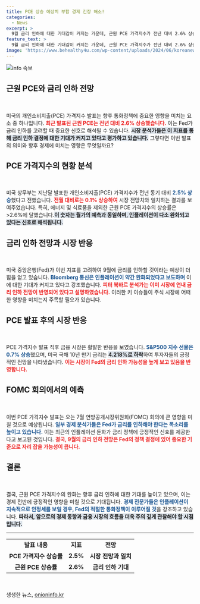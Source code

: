 ```yaml
---
title: PCE 상승 예상치 부합 경제 긴장 해소!
categories:
  - News
excerpt: >
  9월 금리 인하에 대한 기대감이 커지는 가운데, 근원 PCE 가격지수가 전년 대비 2.6% 상승하며 인플레이션 완화 조짐을 보이고 있습니다. Fed의 통화정책 결정에 중요한 이 지표는 향후 금융시장에 미칠 영향이 주목받고 있습니다!
feature_text: >
  9월 금리 인하에 대한 기대감이 커지는 가운데, 근원 PCE 가격지수가 전년 대비 2.6% 상승하며 인플레이션 완화 조짐을 보이고 있습니다. Fed의 통화정책 결정에 중요한 이 지표는 향후 금융시장에 미칠 영향이 주목받고 있습니다!
image: 'https://www.behealthy4u.com/wp-content/uploads/2024/06/koreanews.jpg'
---
```


<p><img src="https://www.behealthy4u.com/wp-content/uploads/2024/06/koreanews.jpg" alt="info 속보" /></p>

<h2 data-ke-size="size26">근원 PCE와 금리 인하 전망</h2>

<p data-ke-size="size16">&nbsp;</p>

<p data-ke-size="size16">미국의 개인소비지출(PCE) 가격지수 발표는 향후 통화정책에 중요한 영향을 미치는 요소 중 하나입니다. <b><span style="color: #ee2323;">최근 발표된 근원 PCE는 전년 대비 2.6% 상승했습니다.</span></b> 이는 Fed가 금리 인하를 고려할 때 중요한 신호로 해석될 수 있습니다. <b><span style="background-color: #21538527;">시장 분석가들은 이 지표를 통해 금리 인하 결정에 대한 기대가 커지고 있다고 평가하고 있습니다.</span></b> 그렇다면 이번 발표의 의미와 향후 경제에 미치는 영향은 무엇일까요?</p>

<h2 data-ke-size="size26">PCE 가격지수의 현황 분석</h2>

<p data-ke-size="size16">&nbsp;</p>

<p data-ke-size="size16">미국 상무부는 지난달 발표한 개인소비지출(PCE) 가격지수가 전년 동기 대비 <b><span style="color: #1a5490;">2.5% 상승</span></b>했다고 전했습니다. <b><span style="color: #ee2323;">전월 대비로는 0.1% 상승하여</span></b> 시장 전망치와 일치하는 결과를 보여주었습니다. 특히, 에너지 및 식료품을 제외한 근원 PCE 가격지수의 상승률은 >2.6%에 달했습니다.<b><span style="background-color: #21538527;">이 숫자는 월가의 예측과 동일하며, 인플레이션이 다소 완화되고 있다는 신호로 해석됩니다.</span></b></p>

<h2 data-ke-size="size26">금리 인하 전망과 시장 반응</h2>

<p data-ke-size="size16">&nbsp;</p>

<p data-ke-size="size16">미국 중앙은행(Fed)가 이번 지표를 고려하여 9월에 금리를 인하할 것이라는 예상이 더 힘을 얻고 있습니다. <b><span style="color: #1a5490;">Bloomberg 통신은 인플레이션이 약간 완화되었다고 보도하며</span></b> 이에 대한 기대가 커지고 있다고 강조했습니다. <b><span style="color: #ee2323;">피터 북바르 분석가는 이미 시장에 연내 금리 인하 전망이 반영되어 있다고 설명하였습니다.</span></b> 이러한 키 이슈들이 주식 시장에 어떠한 영향을 미치는지 주목할 필요가 있습니다.</p>

<h2 data-ke-size="size26">PCE 발표 후의 시장 반응</h2>

<p data-ke-size="size16">&nbsp;</p>

<p data-ke-size="size16">PCE 가격지수 발표 직후 금융 시장은 활발한 반응을 보였습니다. <b><span style="color: #1a5490;">S&amp;P500 지수 선물은 0.7% 상승</span></b>했으며, 미국 국채 10년 만기 금리는 <b><span style="background-color: #21538527;">4.218%로 하락</span></b>하여 투자자들의 긍정적인 전망을 나타냈습니다. <b><span style="color: #ee2323;">이는 시장이 Fed의 금리 인하 가능성을 높게 보고 있음을 반영합니다.</span></b></p>

<h2 data-ke-size="size26">FOMC 회의에서의 예측</h2>

<p data-ke-size="size16">&nbsp;</p>

<p data-ke-size="size16">이번 PCE 가격지수 발표는 오는 7월 연방공개시장위원회(FOMC) 회의에 큰 영향을 미칠 것으로 예상됩니다. <b><span style="color: #1a5490;">일부 경제 분석가들은 Fed가 금리를 인하해야 한다는 목소리를 높이고 있습니다.</span></b> 이는 최근의 인플레이션 둔화가 금리 정책에 긍정적인 신호를 제공한다고 보고된 것입니다. <b><span style="color: #ee2323;">결국, 9월의 금리 인하 전망은 Fed의 정책 결정에 있어 중요한 기준으로 자리 잡을 가능성이 큽니다.</span></b></p>

<h2 data-ke-size="size26">결론</h2>

<p data-ke-size="size16">&nbsp;</p>

<p data-ke-size="size16">결국, 근원 PCE 가격지수의 완화는 향후 금리 인하에 대한 기대를 높이고 있으며, 이는 경제 전반에 긍정적인 영향을 미칠 것으로 기대됩니다. <b><span style="color: #1a5490;">경제 전문가들은 인플레이션이 지속적으로 안정세를 보일 경우, Fed의 적절한 통화정책이 이루어질 것</span></b>을 강조하고 있습니다. <b><span style="background-color: #21538527;">따라서, 앞으로의 경제 동향과 금융 시장의 흐름을 더욱 주의 깊게 관찰해야 할 시점입니다.</span></b></p>

<hr />

<table style="border-collapse: collapse; width: 100%;">
  <tr>
    <td style="text-align: center; height: 17px;"><b>발표 내용</b></td>
    <td style="text-align: center; height: 17px;"><b>지표</b></td>
    <td style="text-align: center; height: 17px;"><b>전망</b></td>
  </tr>
  <tr>
    <td style="text-align: center; height: 17px;"><b>PCE 가격지수 상승률</b></td>
    <td style="text-align: center; height: 17px;"><b>2.5%</b></td>
    <td style="text-align: center; height: 17px;"><b>시장 전망과 일치</b></td>
  </tr>
  <tr>
    <td style="text-align: center; height: 17px;"><b>근원 PCE 상승률</b></td>
    <td style="text-align: center; height: 17px;"><b>2.6%</b></td>
    <td style="text-align: center; height: 17px;"><b>금리 인하 기대</b></td>
  </tr>
</table>

<p data-ke-size="size16">&nbsp;</p>
생생한 뉴스, <a href="https://onioninfo.kr" rel="dofollow">onioninfo.kr</a>


